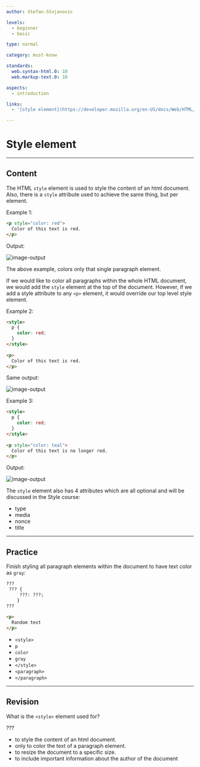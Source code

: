```yaml
---
author: Stefan-Stojanovic

levels:
  - beginner
  - basic

type: normal

category: must-know

standards:
  web.syntax-html.0: 10
  web.markup-text.0: 10

aspects:
  - introduction

links:
  - '[style element](https://developer.mozilla.org/en-US/docs/Web/HTML/Element/style){documentation}'

---
```

# Style element

---
## Content

The HTML `style` element is used to style the content of an html document. Also, there is a `style` attribute used to achieve the same thing, but per element.

Example 1:
```html
<p style="color: red"> 
  Color of this text is red.
</p>
```
Output:

![image-output](https://img.enkipro.com/b199c00475956669e57f76ba58a0f654.png)

The above example, colors only that single paragraph element. 

If we would like to color all paragraphs within the whole HTML document, we would add the `style` element at the top of the document.
However, if we add a style attribute to any `<p>` element, it would override our top level style element.

Example 2:
```html
<style>
  p {
    color: red;
  }
</style> 
  
<p> 
  Color of this text is red.
</p>
```
Same output:

![image-output](https://img.enkipro.com/b199c00475956669e57f76ba58a0f654.png)

Example 3:
```html
<style>
  p {
    color: red;
  }
</style> 
  
<p style="color: teal"> 
  Color of this text is no longer red.
</p>
```
Output:

![image-output](https://img.enkipro.com/f8368ff87a3b2541e7bc9b23f550f501.png)

The `style` element also has 4 attributes which are all optional and will be discussed in the Style course:
  - type
  - media
  - nonce
  - title

---
## Practice

Finish styling all paragraph elements within the document to have text color as `gray`:

```html
???
 ??? {
     ???: ???;
    }
??? 
  
<p> 
  Random text
</p>
```

* `<style>`
* `p`
* `color`
* `gray`
* `</style>`
* `<paragraph>`
* `</paragraph>`

---
## Revision

What is the `<style>` element used for?

???

* to style the content of an html document.
* only to color the text of a paragraph element.
* to resize the document to a specific size.
* to include important information about the author of the document
